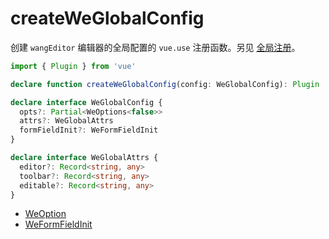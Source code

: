 # createWeGlobalConfig

创建 `wangEditor` 编辑器的全局配置的 `vue.use` 注册函数。另见 [全局注册](./README.md#全局注册)。

```ts
import { Plugin } from 'vue'

declare function createWeGlobalConfig(config: WeGlobalConfig): Plugin
```

```ts
declare interface WeGlobalConfig {
  opts?: Partial<WeOptions<false>>
  attrs?: WeGlobalAttrs
  formFieldInit?: WeFormFieldInit
}
```

```ts
declare interface WeGlobalAttrs {
  editor?: Record<string, any>
  toolbar?: Record<string, any>
  editable?: Record<string, any>
}
```

- [WeOption](./typescript.md#weoptions)
- [WeFormFieldInit](./form-validate.md#定义表单验证初始化函数)
